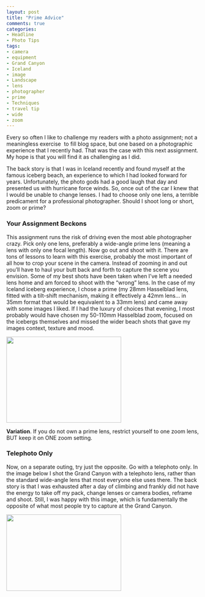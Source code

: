 ```yaml
---
layout: post
title: "Prime Advice"
comments: true
categories:
- Headline
- Photo Tips
tags:
- camera
- equipment
- Grand Canyon
- Iceland
- image
- Landscape
- lens
- photographer
- prime
- Techniques
- travel tip
- wide
- zoom
---
```

Every so often I like to challenge my readers with a photo assignment; not a meaningless exercise  to fill blog space, but one based on a photographic experience that I recently had. That was the case with this next assignment. My hope is that you will find it as challenging as I did.

The back story is that I was in Iceland recently and found myself at the famous iceberg beach, an experience to which I had looked forward for years. Unfortunately, the photo gods had a good laugh that day and presented us with hurricane force winds. So, once out of the car I knew that I would be unable to change lenses. I had to choose only one lens, a terrible predicament for a professional photographer. Should I shoot long or short, zoom or prime?
<h3>Your Assignment Beckons</h3>
This assignment runs the risk of driving even the most able photographer crazy. Pick only one lens, preferably a wide-angle prime lens (meaning a lens with only one focal length). Now go out and shoot with it. There are tons of lessons to learn with this exercise, probably the most important of all how to crop your scene in the camera. Instead of zooming in and out you’ll have to haul your butt back and forth to capture the scene you envision. Some of my best shots have been taken when I’ve left a needed lens home and am forced to shoot with the “wrong” lens. In the case of my Iceland iceberg experience, I chose a prime (my 28mm Hasselblad lens, fitted with a tilt-shift mechanism, making it effectively a 42mm lens... in 35mm format that would be equivalent to a 33mm lens) and came away with some images I liked. If I had the luxury of choices that evening, I most probably would have chosen my 50-110mm Hasselblad zoom, focused on the icebergs themselves and missed the wider beach shots that gave my images context, texture and mood.

<a href="http://blog.lesterpickerphoto.com/wp-content/uploads/2012/05/A0020163-as-Smart-Object-1.jpg"><img class="alignnone size-medium wp-image-2226" title="Iceland icebergs" src="http://blog.lesterpickerphoto.com/wp-content/uploads/2012/05/A0020163-as-Smart-Object-1-300x225.jpg" alt="" width="300" height="225"></a>

<strong>Variation</strong>. If you do not own a prime lens, restrict yourself to one zoom lens, BUT keep it on ONE zoom setting.
<h3>Telephoto Only</h3>
Now, on a separate outing, try just the opposite. Go with a telephoto only. In the image below I shot the Grand Canyon with a telephoto lens, rather than the standard wide-angle lens that most everyone else uses there. The back story is that I was exhausted after a day of climbing and frankly did not have the energy to take off my pack, change lenses or camera bodies, reframe and shoot. Still, I was happy with this image, which is fundamentally the opposite of what most people try to capture at the Grand Canyon.

<a href="http://blog.lesterpickerphoto.com/wp-content/uploads/2012/05/ABB006.jpg"><img class="alignnone size-medium wp-image-2225" title="Grand Canyon" src="http://blog.lesterpickerphoto.com/wp-content/uploads/2012/05/ABB006-300x200.jpg" alt="" width="300" height="200"></a>
